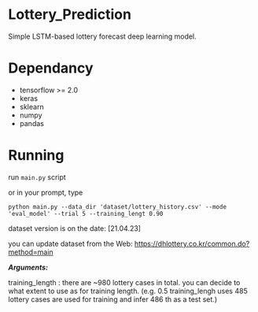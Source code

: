 # Lottery_Prediction
Simple LSTM-based lottery forecast deep learning model.

# Dependancy

* tensorflow >= 2.0
* keras
* sklearn
* numpy 
* pandas




# Running

run ``main.py`` script

or in your prompt, type

``python main.py --data_dir 'dataset/lottery_history.csv' --mode 'eval_model' --trial 5 --training_lengt 0.90 ``  

dataset version is on the date: [21.04.23]

you can update dataset from the Web:  https://dhlottery.co.kr/common.do?method=main

***Arguments:***

training_length : there are ~980 lottery cases in total. you can decide to what extent to use as for training length.
(e.g. 0.5 training_lengh uses 485 lottery cases are used for training and infer 486 th as a test set.)

